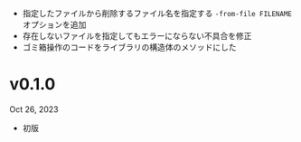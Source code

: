 - 指定したファイルから削除するファイル名を指定する `-from-file FILENAME` オプションを追加
- 存在しないファイルを指定してもエラーにならない不具合を修正
- ゴミ箱操作のコードをライブラリの構造体のメソッドにした

v0.1.0
======
Oct 26, 2023

- 初版
